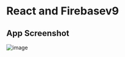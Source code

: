# React and Firebasev9

## App Screenshot

![image](https://user-images.githubusercontent.com/50941074/196704625-3b7c8c34-0db4-4217-9d28-7b3290d65bc0.png)
